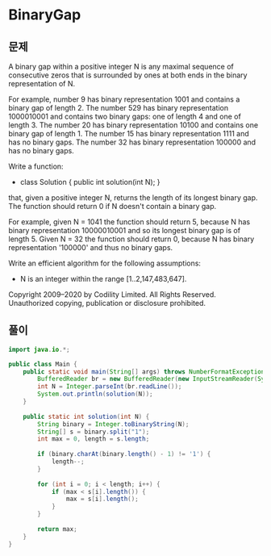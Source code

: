 # BinaryGap

## 문제

A binary gap within a positive integer N is any maximal sequence of consecutive zeros that is surrounded by ones at both ends in the binary representation of N.

For example, number 9 has binary representation 1001 and contains a binary gap of length 2. The number 529 has binary representation 1000010001 and contains two binary gaps: one of length 4 and one of length 3. The number 20 has binary representation 10100 and contains one binary gap of length 1. The number 15 has binary representation 1111 and has no binary gaps. The number 32 has binary representation 100000 and has no binary gaps.

Write a function:

  * class Solution { public int solution(int N); }

that, given a positive integer N, returns the length of its longest binary gap. The function should return 0 if N doesn't contain a binary gap.

For example, given N = 1041 the function should return 5, because N has binary representation 10000010001 and so its longest binary gap is of length 5. Given N = 32 the function should return 0, because N has binary representation '100000' and thus no binary gaps.

Write an efficient algorithm for the following assumptions:

  * N is an integer within the range [1..2,147,483,647].
  
Copyright 2009–2020 by Codility Limited. All Rights Reserved. Unauthorized copying, publication or disclosure prohibited.

## 풀이

``` java
import java.io.*;

public class Main {
	public static void main(String[] args) throws NumberFormatException, IOException {
		BufferedReader br = new BufferedReader(new InputStreamReader(System.in));
		int N = Integer.parseInt(br.readLine());
		System.out.println(solution(N));
	}
	
	public static int solution(int N) {
		String binary = Integer.toBinaryString(N);
		String[] s = binary.split("1");
		int max = 0, length = s.length;
		
		if (binary.charAt(binary.length() - 1) != '1') {
			length--;
		}
		
		for (int i = 0; i < length; i++) {
			if (max < s[i].length()) {
				max = s[i].length();
			}
		}
		
        return max;
	}
}
```
